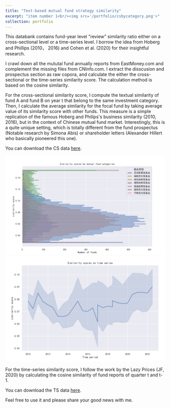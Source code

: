 ```yaml
---
title: "Text-based mutual fund strategy similarity"
excerpt: "item number 1<br/><img src='/portfolio/csbycategory.png'>"
collection: portfolio
---
```

This databank contains fund-year level "review" similarity ratio either on a cross-sectional level or a time-series level. I borrow the idea from Hoberg and Phillips (2010， 2016) and Cohen et al. (2020) for their insightful research. 

I crawl down all the mututal fund annually reports from EastMoney.com and complement the missing files from CNInfo.com. I extract the disscusion and prospectus section as raw copora, and calculate the either the cross-sectional or the time-series similarity score. The calculation method is based on the cosine similarity. 

For the cross-sectional similarity score, I compute the textual similarity of fund A and fund B on year t that belong to the same investment category. Then, I calculate the average similarity for the focal fund by taking average value of its similarity score with other funds. This measure is a simple replication of the famous Hoberg and Philips's business similarity (2010, 2016), but in the context of Chinese mutual fund market. Interestingly, this is a quite unique setting, which is totally different from the fund prospectus (Notable research by Simona Abis) or shareholder letters (Alexander Hillert who basically pioneered this one).

You can download the CS data [here]().

![csbycategory](/images/portfolio/csbycategory.png) 
![timeseries](/images/portfolio/timeseries.png)

For the time-series similarity score, I follow the work by the Lazy Prices (JF, 2020) by calculating the cosine similarity of fund reports of quarter t and t-1. 

You can download the TS data [here]().

Feel free to use it and please share your good news with me.

